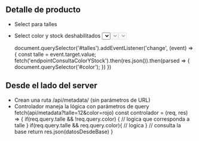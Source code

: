 ## Detalle de producto

- Select para talles
- Select color y stock deshabilitados
  <select id="talles">
  <select id="color" disabled>
  <select id="stock" disabled>
  // Primer event listener a #talles
  // Cambia #talles, hacen fetch completan #color
  // Cambia #color, hacen fetch (talle y color) para obtener stock disponible
  // Completan el selector de #stock

  document.querySelector('#talles').addEventListener('change', (event) => {
  const talle = event.target.value;
  fetch('endpointConsultaColorYStock').then(res.json()).then(parsed => {
  document.querySelector('#color');
  })
  })

## Desde el lado del server

- Crean una ruta /api/metadata/ (sin parámetros de URL)
- Controlador maneja la lógica con parámetros de query
  fetch(api/metadata?talle=12&color=rojo)
  const controlador = (req, res) => {
  if(req.query.talle && !req.query.color) {
  // logica que corresponda a talle
  }
  if(req.query.talle && req.query.color){
  // logica
  }
  // consulta la base
  return res.json(datosDesdeBase)
  }
